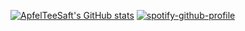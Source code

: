 [![ApfelTeeSaft's GitHub stats](https://github-readme-stats.vercel.app/api?username=ApfelTeeSaft&theme=highcontrast&show_icons=true)](https://github.com/anuraghazra/github-readme-stats)
[![spotify-github-profile](https://spotify-github-profile.vercel.app/api/view?uid=rnk35i03w7n4usd5tzccdd7lv&cover_image=true&theme=novatorem&show_offline=false&background_color=121212&interchange=false&bar_color=53b14f&bar_color_cover=false)](https://spotify-github-profile.vercel.app/api/view?uid=rnk35i03w7n4usd5tzccdd7lv&redirect=true)
